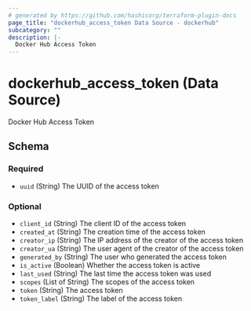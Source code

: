 ```yaml
---
# generated by https://github.com/hashicorp/terraform-plugin-docs
page_title: "dockerhub_access_token Data Source - dockerhub"
subcategory: ""
description: |-
  Docker Hub Access Token
---
```


# dockerhub_access_token (Data Source)

Docker Hub Access Token



<!-- schema generated by tfplugindocs -->
## Schema

### Required

- `uuid` (String) The UUID of the access token

### Optional

- `client_id` (String) The client ID of the access token
- `created_at` (String) The creation time of the access token
- `creator_ip` (String) The IP address of the creator of the access token
- `creator_ua` (String) The user agent of the creator of the access token
- `generated_by` (String) The user who generated the access token
- `is_active` (Boolean) Whether the access token is active
- `last_used` (String) The last time the access token was used
- `scopes` (List of String) The scopes of the access token
- `token` (String) The access token
- `token_label` (String) The label of the access token
